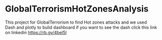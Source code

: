 # GlobalTerrorismHotZonesAnalysis
This project for GlobalTerrorism to find Hot zones attacks and we used Dash and plotly to bulid dashboard if you want to see the dash 
click this link on linkedin 
https://rb.gy/4bel5l
